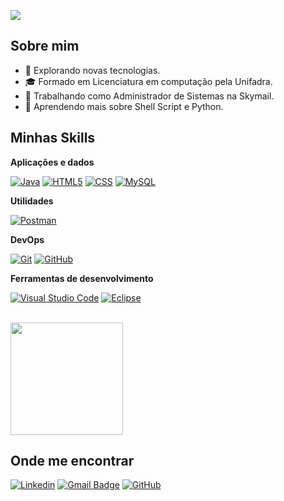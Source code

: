 ![](https://komarev.com/ghpvc/?username=lchimini&color=006bed)

## Sobre mim

- 🤔 Explorando novas tecnologias.
- 🎓 Formado em Licenciatura em computação pela Unifadra.
- 💼 Trabalhando como Administrador de Sistemas na Skymail.
- 🌱 Aprendendo mais sobre Shell Script e Python.

## Minhas Skills

**Aplicações e dados**

[![Java](https://img.shields.io/badge/-Java-333333?style=flat&logo=Java&logoColor=007396)](#)
[![HTML5](https://img.shields.io/badge/-HTML5-333333?style=flat&logo=HTML5)](#)
[![CSS](https://img.shields.io/badge/-CSS-333333?style=flat&logo=CSS3&logoColor=1572B6)](#)
[![MySQL](https://img.shields.io/badge/-MySQL-333333?style=flat&logo=mysql)](#)

**Utilidades**

[![Postman](https://img.shields.io/badge/-Postman-333333?style=flat&logo=postman)](#)

**DevOps**

[![Git](https://img.shields.io/badge/-Git-333333?style=flat&logo=git)](#)
[![GitHub](https://img.shields.io/badge/-GitHub-333333?style=flat&logo=github)](https://github.com/lchimini)

**Ferramentas de desenvolvimento**

[![Visual Studio Code](https://img.shields.io/badge/-Visual%20Studio%20Code-333333?style=flat&logo=visual-studio-code&logoColor=007ACC)](#)
[![Eclipse](https://img.shields.io/badge/-Eclipse-333333?style=flat&logo=eclipse-ide&logoColor=2C2255)](#)

<br/>

<a href="https://github.com/lchimini" title="Perfil do Lucas Chimini">
  <img height="180em" src="https://github-readme-stats.vercel.app/api?username=lchimini&theme=dracula&show_icons=true" />
</a>

## Onde me encontrar

[![Linkedin](https://img.shields.io/badge/-Lucas%20Chimini-blue?style=flat-square&logo=Linkedin&logoColor=white&link=https://www.linkedin.com/in/lucas-eduardo-chimini-669074249/)](https://www.linkedin.com/in/lucas-eduardo-chimini-669074249/)
[![Gmail Badge](https://img.shields.io/badge/-lucas@chimini.com.br-006bed?style=flat-square&logo=Gmail&logoColor=white&link=mailto:lucas@chimini.com.br)](mailto:lucas@chimini.com.br)
[![GitHub](https://img.shields.io/github/followers/iuricode?label=follow&style=social)](https://github.com/login?return_to=https%3A%2F%2Fgithub.com%2Flchimini)
